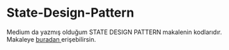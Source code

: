 # State-Design-Pattern

Medium da yazmış olduğum STATE DESIGN PATTERN makalenin kodlarıdır.
Makaleye  <a href="https://medium.com/@alifurkangokce/state-design-pattern-de2226e0d0b4" target="_blank">buradan </a> erişebilirsin.
